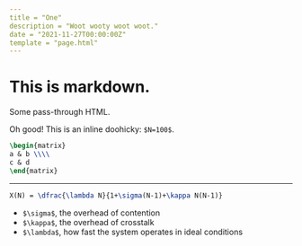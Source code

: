 ```yaml
---
title = "One"
description = "Woot wooty woot woot."
date = "2021-11-27T00:00:00Z"
template = "page.html"
---
```


# This is markdown.

<p class="message">Some pass-through HTML.</p>

Oh good! This is an inline doohicky: `$N=100$`.

```latex
\begin{matrix}
a & b \\\\
c & d
\end{matrix}
```

---

```latex
X(N) = \dfrac{\lambda N}{1+\sigma(N-1)+\kappa N(N-1)}
```

* `$\sigma$`, the overhead of contention
* `$\kappa$`, the overhead of crosstalk
* `$\lambda$`, how fast the system operates in ideal conditions
